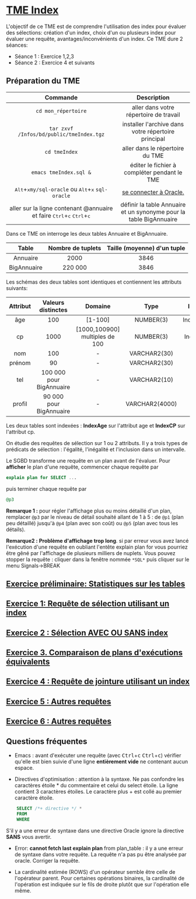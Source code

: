  # [TME Index](http://www-bd.lip6.fr/wiki/site/enseignement/master/bdr/tmeindex)


L'objectif de ce TME est de comprendre l'utilisation des index pour évaluer des sélections: création d'un index, choix d'un ou plusieurs index pour évaluer une requête, avantages/inconvénients d'un index. Ce TME dure 2 séances:

- Séance 1 : Exercice 1,2,3
- Séance 2 : Exercice 4 et suivants

## Préparation du TME

| Commande      | Description  |
| :------------:|:------------:|
| `cd mon_répertoire` | aller dans votre répertoire de travail |
| `tar zxvf /Infos/bd/public/tmeIndex.tgz` | installer l'archive dans votre répertoire principal |
| `cd tmeIndex` | aller dans le répertoire du TME |
| `emacs tmeIndex.sql &` | éditer le fichier à compléter pendant le TME |
| <kbd>Alt</kbd>+<kbd>x</kbd>`my/sql-oracle` ou <kbd>Alt</kbd>+<kbd>x</kbd> `sql-oracle` | [se connecter à Oracle.](http://www-bd.lip6.fr/wiki/site/enseignement/documentation/oracle/connexionoracle) |
| aller sur la ligne contenant @annuaire et faire <kbd>Ctrl</kbd>+<kbd>c</kbd> <kbd>Ctrl</kbd>+<kbd>c</kbd> | définir la table Annuaire et un synonyme pour la table BigAnnuaire |

Dans ce TME on interroge les deux tables Annuaire et BigAnnuaire.

| Table         | Nombre de tuplets  | Taille (moyenne) d'un tuple |
|:-------------:|:------------------:|:------------------:|
|Annuaire|2000|3846|
|BigAnnuaire|220 000|3846|

Les schémas des deux tables sont identiques et contiennent les attributs suivants:

| Attribut | Valeurs distinctes | Domaine | Type | Index |
|:--------:|:------------------:|:-------:|:----:|:-----:|
| âge | 100 | [1-100] | NUMBER(3) | IndexAge |
| cp | 1000 | [1000,100900] multiples de 100 | NUMBER(3) | IndexCP |
| nom | 100 | - | VARCHAR2(30) | - |
| prénom | 90 | - | VARCHAR2(30) | - |
| tel | 100 000 pour BigAnnuaire | - | VARCHAR2(10) | - |
| profil | 90 000 pour BigAnnuaire | - | VARCHAR2(4000) | - |

Les deux tables sont indexées : **IndexAge** sur l'attribut age et **IndexCP** sur l'attribut cp.

On étudie des requêtes de sélection sur 1 ou 2 attributs. Il y a trois types de prédicats de sélection : l'égalité, l'inégalité et l'inclusion dans un intervalle.

Le SGBD transforme une requête en un plan avant de l'évaluer. Pour **afficher** le plan d'une requête, commencer chaque requête par

```sql
explain plan for SELECT ... 
```

puis terminer chaque requête par 

```sql
@p3
```

**Remarque 1 :**  pour régler l'affichage plus ou moins détaillé d'un plan, remplacer `@p3` par le niveau de détail souhaité allant de 1 à 5 : de `@p1` (plan peu détaillé) jusqu'à `@p4` (plan avec son coût) ou `@p5` (plan avec tous les détails).

**Remarque2 :** **Problème d'affichage trop long**. si par erreur vous avez lancé l'exécution d'une requête en oubliant l'entête explain plan for vous pourriez être gêné par l'affichage de plusieurs milliers de nuplets. Vous pouvez stopper la requête : cliquer dans la fenêtre nommée `*SQL*` puis cliquer sur le menu Signals→BREAK
 
## [Exercice préliminaire: Statistiques sur les tables](Exercice0.md)

## [Exercice 1:  Requête de sélection utilisant un index](Exercice1.md)

## [Exercice 2 : Sélection AVEC OU SANS index](Exercice2.md)

## [Exercice 3. Comparaison de plans d'exécutions équivalents](Exercice3.md)

## [Exercice 4 : Requête de jointure utilisant un index](Exercice4.md)

## [Exercice 5 : Autres requêtes](Exercice5.md)

## [Exercice 6 : Autres requêtes](Exercice6.md)

## Questions fréquentes

- Emacs : avant d'exécuter une requête (avec <kbd>Ctrl</kbd>+<kbd>c</kbd> <kbd>Ctrl</kbd>+<kbd>c</kbd>) vérifier qu'elle est bien suivie d'une ligne **entièrement vide** ne contenant aucun espace.

- Directives d'optimisation : attention à la syntaxe. Ne pas confondre les caractères étoile * du commentaire et celui du select étoile. La ligne contient 3 caractères étoiles. Le caractère plus + est collé au premier caractère étoile.

```sql
    SELECT /*+ directive */ *
    FROM 
    WHERE
```

S'il y a une erreur de syntaxe dans une directive Oracle ignore la directive **SANS** vous avertir.

- Error: **cannot fetch last explain plan** from plan_table : il y a une erreur de syntaxe dans votre requête. La requête n'a pas pu être analysée par oracle. Corriger la requête.

- La cardinalité estimée (ROWS) d'un opérateur semble être celle de l'opérateur parent. Pour certaines opérations binaires, la cardinalité de l'opération est indiquée sur le fils de droite plutôt que sur l'opération elle même.